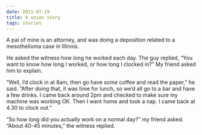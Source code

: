```yaml
---
date: 2011-07-19
title: A union story
tags: stories
---
```


A pal of mine is an attorney, and was doing a deposition related to a mesothelioma case in Illinois.

He asked the witness how long he worked each day. The guy replied, “You want to know how long I worked, or how long I clocked in?” My friend asked him to explain.

“Well, I’d clock in at 8am, then go have some coffee and read the paper,” he said. “After doing that, it was time for lunch, so we’d all go to a bar and have a few drinks. I came back around 2pm and checked to make sure my machine was working OK. Then I went home and took a nap. I came back at 4.30 to clock out.”

“So how long did you actually work on a normal day?” my friend asked. “About 40-45 minutes,” the witness replied.